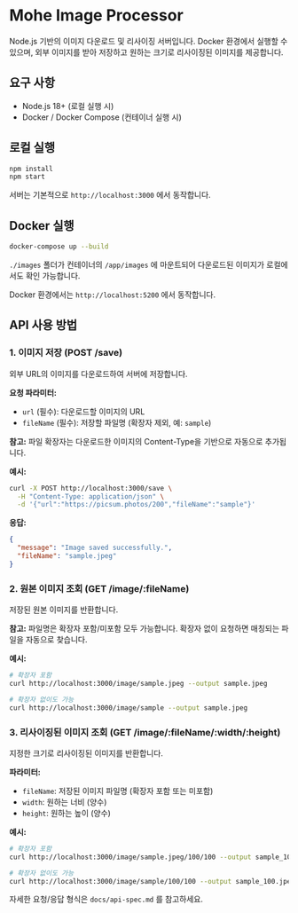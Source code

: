 # Mohe Image Processor

Node.js 기반의 이미지 다운로드 및 리사이징 서버입니다. Docker 환경에서 실행할 수 있으며, 외부 이미지를 받아 저장하고 원하는 크기로 리사이징된 이미지를 제공합니다.

## 요구 사항
- Node.js 18+ (로컬 실행 시)
- Docker / Docker Compose (컨테이너 실행 시)

## 로컬 실행
```bash
npm install
npm start
```
서버는 기본적으로 `http://localhost:3000` 에서 동작합니다.

## Docker 실행
```bash
docker-compose up --build
```
`./images` 폴더가 컨테이너의 `/app/images` 에 마운트되어 다운로드된 이미지가 로컬에서도 확인 가능합니다.

Docker 환경에서는 `http://localhost:5200` 에서 동작합니다.

## API 사용 방법

### 1. 이미지 저장 (POST /save)
외부 URL의 이미지를 다운로드하여 서버에 저장합니다.

**요청 파라미터:**
- `url` (필수): 다운로드할 이미지의 URL
- `fileName` (필수): 저장할 파일명 (확장자 제외, 예: `sample`)

**참고:** 파일 확장자는 다운로드한 이미지의 Content-Type을 기반으로 자동으로 추가됩니다.

**예시:**
```bash
curl -X POST http://localhost:3000/save \
  -H "Content-Type: application/json" \
  -d '{"url":"https://picsum.photos/200","fileName":"sample"}'
```

**응답:**
```json
{
  "message": "Image saved successfully.",
  "fileName": "sample.jpeg"
}
```

### 2. 원본 이미지 조회 (GET /image/:fileName)
저장된 원본 이미지를 반환합니다.

**참고:** 파일명은 확장자 포함/미포함 모두 가능합니다. 확장자 없이 요청하면 매칭되는 파일을 자동으로 찾습니다.

**예시:**
```bash
# 확장자 포함
curl http://localhost:3000/image/sample.jpeg --output sample.jpeg

# 확장자 없이도 가능
curl http://localhost:3000/image/sample --output sample.jpeg
```

### 3. 리사이징된 이미지 조회 (GET /image/:fileName/:width/:height)
지정한 크기로 리사이징된 이미지를 반환합니다.

**파라미터:**
- `fileName`: 저장된 이미지 파일명 (확장자 포함 또는 미포함)
- `width`: 원하는 너비 (양수)
- `height`: 원하는 높이 (양수)

**예시:**
```bash
# 확장자 포함
curl http://localhost:3000/image/sample.jpeg/100/100 --output sample_100.jpeg

# 확장자 없이도 가능
curl http://localhost:3000/image/sample/100/100 --output sample_100.jpeg
```

자세한 요청/응답 형식은 `docs/api-spec.md` 를 참고하세요.
